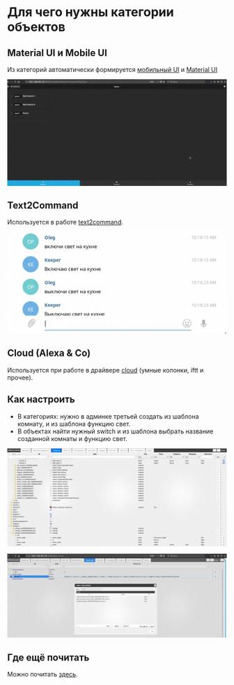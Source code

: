 # Для чего нужны категории объектов

## Material UI и Mobile UI
Из категорий автоматически формируется [мобильный UI](https://github.com/ioBroker/ioBroker.mobile/blob/master/README.md)
и [Material UI](https://github.com/ioBroker/ioBroker.material/blob/master/README.md)

![Screen1](img/007-what%20is%20enum%201.png)

## Text2Command
Используется в работе [text2command](https://github.com/ioBroker/ioBroker.text2command).

![Screen2](img/007-what%20is%20enum%202.png)

## Cloud (Alexa & Co)
Используется при работе в драйвере [cloud](https://github.com/ioBroker/ioBroker.cloud) (умные колонки, iftt и прочее).

## Как настроить

* В категориях: нужно в админке третьей создать из шаблона комнату, и из шаблона функцию свет.
* В объектах найти нужный switch и из шаблона выбрать название созданной комнаты и функцию свет.

![Screen3](img/007-what%20is%20enum%203.png)

![Screen4](img/007-what%20is%20enum%204.png)

## Где ещё почитать
Можно почитать [здесь](https://github.com/ioBroker/ioBroker.text2command).